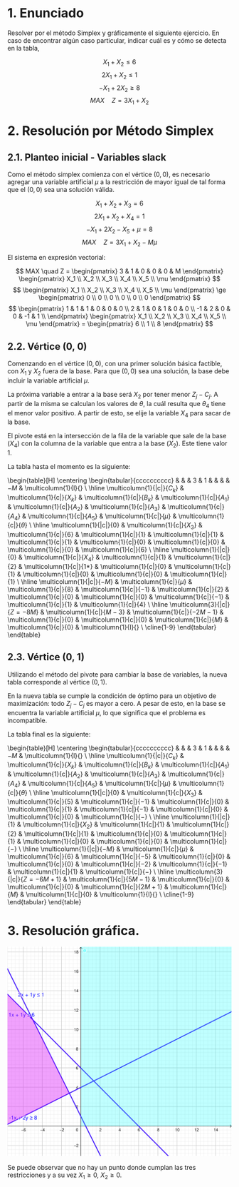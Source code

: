 
# 1. Enunciado

Resolver por el método Simplex y gráficamente el siguiente ejercicio.
En caso de encontrar algún caso particular, indicar cuál es y cómo se
detecta en la tabla,

$$X_1 + X_2 \le 6$$
$$2 X_1 + X_2 \le 1$$
$$- X_1 + 2 X_2 \ge 8$$
$$MAX \quad Z = 3 X_1 + X_2$$


# 2. Resolución por Método Simplex

## 2.1. Planteo inicial - Variables slack

Como el método simplex comienza con el vértice $(0, 0)$, es necesario agregar una variable artificial $\mu$ a la restricción de mayor igual de tal forma que el $(0, 0)$ sea una solución válida.

$$X_1 + X_2 + X_3 = 6$$
$$2 X_1 + X_2 + X_4 = 1$$
$$- X_1 + 2 X_2 - X_5 + \mu = 8$$
$$MAX \quad Z = 3 X_1 + X_2 - M \mu$$

El sistema en expresión vectorial:

$$
MAX \quad Z = 
\begin{pmatrix}
3 & 1 & 0 & 0 & 0 & M
\end{pmatrix}
\begin{pmatrix}
X_1 \\ X_2 \\ X_3 \\ X_4 \\ X_5 \\ \mu
\end{pmatrix}
$$
$$
\begin{pmatrix}
X_1 \\ X_2 \\ X_3 \\ X_4 \\ X_5 \\ \mu
\end{pmatrix}
\ge
\begin{pmatrix}
0 \\ 0 \\ 0 \\ 0 \\ 0 \\ 0
\end{pmatrix}
$$
$$
\begin{pmatrix}
1 & 1 & 1 & 0 & 0 & 0 \\ 
2 & 1 & 0 & 1 & 0 & 0 \\ 
-1 & 2 & 0 & 0 & -1 & 1 \\ 
\end{pmatrix}
\begin{pmatrix}
X_1 \\ X_2 \\ X_3 \\ X_4 \\ X_5 \\ \mu
\end{pmatrix} =
\begin{pmatrix}
6 \\ 1 \\ 8
\end{pmatrix}
$$


## 2.2. Vértice (0, 0)


Comenzando en el vértice $(0, 0)$, con una primer solución básica factible, con $X_1$ y $X_2$ fuera de la base. Para que $(0, 0)$ sea una solución, la base debe incluir la variable artificial $\mu$.

La próxima variable a entrar a la base será $X_2$ por tener menor $Z_j - C_j$. A partir de la misma se calculan los valores de $\theta$, la cuál resulta que $\theta_4$ tiene el menor valor positivo. A partir de esto, se elije la variable $X_4$ para sacar de la base.

El pivote está en la intersección de la fila de la variable que sale de la base ($X_4$) con la columna de la variable que entra a la base ($X_2$). Este tiene valor $1$.

La tabla hasta el momento es la siguiente:

\begin{table}[H]
\centering
\begin{tabular}{cccccccccc}
                            &                            &                            & $3$                        & $1$                          &                            &                            &                            & $-M$                        & \multicolumn{1}{l}{}          \\ \hline
\multicolumn{1}{|c|}{$C_k$} & \multicolumn{1}{c|}{$X_k$} & \multicolumn{1}{c|}{$B_k$} & \multicolumn{1}{c|}{$A_1$} & \multicolumn{1}{c|}{$A_2$}   & \multicolumn{1}{c|}{$A_3$} & \multicolumn{1}{c|}{$A_4$} & \multicolumn{1}{c|}{$A_5$} & \multicolumn{1}{c|}{$\mu$} & \multicolumn{1}{c|}{$\theta$} \\ \hline
\multicolumn{1}{|c|}{$0$}   & \multicolumn{1}{c|}{$X_3$} & \multicolumn{1}{c|}{$6$}   & \multicolumn{1}{c|}{$1$}   & \multicolumn{1}{c|}{$1$}     & \multicolumn{1}{c|}{$1$}   & \multicolumn{1}{c|}{$0$}   & \multicolumn{1}{c|}{$0$}   & \multicolumn{1}{c|}{$0$}   & \multicolumn{1}{c|}{$6$}      \\ \hline
\multicolumn{1}{|c|}{$0$}   & \multicolumn{1}{c|}{$X_4$} & \multicolumn{1}{c|}{$1$}   & \multicolumn{1}{c|}{$2$}   & \multicolumn{1}{c|}{$1$*}    & \multicolumn{1}{c|}{$0$}   & \multicolumn{1}{c|}{$1$}   & \multicolumn{1}{c|}{$0$}   & \multicolumn{1}{c|}{$0$}   & \multicolumn{1}{c|}{$1$}      \\ \hline
\multicolumn{1}{|c|}{$-M$}   & \multicolumn{1}{c|}{$\mu$} & \multicolumn{1}{c|}{$8$}   & \multicolumn{1}{c|}{$-1$}  & \multicolumn{1}{c|}{$2$}     & \multicolumn{1}{c|}{$0$}   & \multicolumn{1}{c|}{$0$}   & \multicolumn{1}{c|}{$-1$}  & \multicolumn{1}{c|}{$1$}   & \multicolumn{1}{c|}{$4$}      \\ \hline
\multicolumn{3}{|c|}{$Z = -8M$}                                                        & \multicolumn{1}{c|}{$M-3$} & \multicolumn{1}{c|}{$-2M-1$} & \multicolumn{1}{c|}{$0$}   & \multicolumn{1}{c|}{$0$}   & \multicolumn{1}{c|}{$M$}   & \multicolumn{1}{c|}{$0$}   & \multicolumn{1}{l}{}          \\ \cline{1-9}
\end{tabular}
\end{table}

## 2.3. Vértice (0, 1)


Utilizando el método del pivote para cambiar la base de variables, la nueva tabla corresponde al vértice $(0, 1)$.

En la nueva tabla se cumple la condición de óptimo para un objetivo de maximización: todo $Z_j - C_j$ es mayor a cero. A pesar de esto, en la base se encuentra la variable artificial $\mu$, lo que significa que el problema es incompatible.

La tabla final es la siguiente:

\begin{table}[H]
\centering
\begin{tabular}{cccccccccc}
                            &                            &                            & $3$                         & $1$                        &                            &                             &                            & $-M$                        & \multicolumn{1}{l}{}          \\ \hline
\multicolumn{1}{|c|}{$C_k$} & \multicolumn{1}{c|}{$X_k$} & \multicolumn{1}{c|}{$B_k$} & \multicolumn{1}{c|}{$A_1$}  & \multicolumn{1}{c|}{$A_2$} & \multicolumn{1}{c|}{$A_3$} & \multicolumn{1}{c|}{$A_4$}  & \multicolumn{1}{c|}{$A_5$} & \multicolumn{1}{c|}{$\mu$} & \multicolumn{1}{c|}{$\theta$} \\ \hline
\multicolumn{1}{|c|}{$0$}   & \multicolumn{1}{c|}{$X_3$} & \multicolumn{1}{c|}{$5$}   & \multicolumn{1}{c|}{$-1$}   & \multicolumn{1}{c|}{$0$}   & \multicolumn{1}{c|}{$1$}   & \multicolumn{1}{c|}{$-1$}   & \multicolumn{1}{c|}{$0$}   & \multicolumn{1}{c|}{$0$}   & \multicolumn{1}{c|}{$-$}      \\ \hline
\multicolumn{1}{|c|}{$1$}   & \multicolumn{1}{c|}{$X_2$} & \multicolumn{1}{c|}{$1$}   & \multicolumn{1}{c|}{$2$}    & \multicolumn{1}{c|}{$1$}   & \multicolumn{1}{c|}{$0$}   & \multicolumn{1}{c|}{$1$}    & \multicolumn{1}{c|}{$0$}   & \multicolumn{1}{c|}{$0$}   & \multicolumn{1}{c|}{$-$}      \\ \hline
\multicolumn{1}{|c|}{$-M$}  & \multicolumn{1}{c|}{$\mu$} & \multicolumn{1}{c|}{$6$}   & \multicolumn{1}{c|}{$-5$}   & \multicolumn{1}{c|}{$0$}   & \multicolumn{1}{c|}{$0$}   & \multicolumn{1}{c|}{$-2$}   & \multicolumn{1}{c|}{$-1$}  & \multicolumn{1}{c|}{$1$}   & \multicolumn{1}{c|}{$-$}      \\ \hline
\multicolumn{3}{|c|}{$Z = -6M + 1$}                                                   & \multicolumn{1}{c|}{$5M-1$} & \multicolumn{1}{c|}{$0$}   & \multicolumn{1}{c|}{$0$}   & \multicolumn{1}{c|}{$2M+1$} & \multicolumn{1}{c|}{$M$}   & \multicolumn{1}{c|}{$0$}   & \multicolumn{1}{l}{}          \\ \cline{1-9}
\end{tabular}
\end{table}


# 3. Resolución gráfica.


![](4.12-grafico.png)

Se puede observar que no hay un punto donde cumplan las tres restricciones y a su vez $X_1 \ge 0$, $X_2 \ge 0$.

